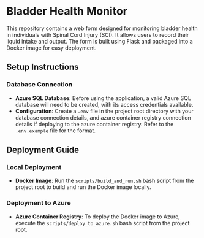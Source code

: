 # Bladder Health Monitor

This repository contains a web form designed for monitoring bladder health in individuals with Spinal Cord Injury (SCI). It allows users to record their liquid intake and output. The form is built using Flask and packaged into a Docker image for easy deployment.

## Setup Instructions

### Database Connection
- **Azure SQL Database**: Before using the application, a valid Azure SQL database will need to be created, with its access credentials available.
- **Configuration**: Create a `.env` file in the project root directory with your database connection details, and azure container registry connection details if deploying to the azure container registry. Refer to the `.env.example` file for the format.

## Deployment Guide

### Local Deployment
- **Docker Image**: Run the `scripts/build_and_run.sh` bash script from the project root to build and run the Docker image locally.

### Deployment to Azure
- **Azure Container Registry**: To deploy the Docker image to Azure, execute the `scripts/deploy_to_azure.sh` bash script from the project root. 




